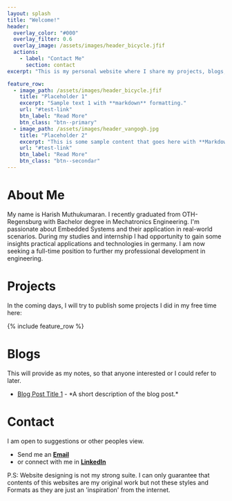 ```yaml
---
layout: splash
title: "Welcome!"
header:
  overlay_color: "#000"
  overlay_filter: 0.6
  overlay_image: /assets/images/header_bicycle.jfif
  actions:
    - label: "Contact Me"
      section: contact
excerpt: "This is my personal website where I share my projects, blogs, and contact information. Feel free to explore!"

feature_row:
  - image_path: /assets/images/header_bicycle.jfif
    title: "Placeholder 1"
    excerpt: "Sample text 1 with **markdown** formatting."
    url: "#test-link"
    btn_label: "Read More"
    btn_class: "btn--primary"
  - image_path: /assets/images/header_vangogh.jpg
    title: "Placeholder 2"
    excerpt: "This is some sample content that goes here with **Markdown** formatting."
    url: "#test-link"
    btn_label: "Read More"
    btn_class: "btn--secondar"
---
```


<div class="section" id="about">
  <div class="section-content">
    <h1>About Me</h1>
    <p>My name is Harish Muthukumaran. I recently graduated from OTH-Regensburg with Bachelor degree in Mechatronics Engineering. I'm passionate about Embedded Systems and their application in real-world scenarios. During my studies and internship I had opportunity to gain some insights practical applications and technologies in germany. I am now seeking a full-time position to further my professional development in engineering.</p>
  </div>
</div>

<div class="section" id="projects">
  <div class="section-content">
    <h1>Projects</h1>
    <p>In the coming days, I will try to publish some projects I did in my free time here:</p>
     {% include feature_row %}
  </div>
</div>

<div class="section" id="blogs">
  <div class="section-content">
    <h1>Blogs</h1>
    <p>This will provide as my notes, so that anyone interested or I could refer to later.</p>
    <ul>
        <li><a href="#">Blog Post Title 1</a> - *A short description of the blog post.*</li>
    </ul>
  </div>
</div>

<div class="section" id="contact">
  <div class="section-content">
    <h1>Contact</h1>
    <p>I am open to suggestions or other peoples view.</p>
    <ul>
        <li>Send me an <a href="mailto:harish.k.muthukumaran@gmail.com"><strong>Email</strong></a></li>
        <li>or connect with me in <a href="linkedin.com/in/harish-muthukumaran"><strong>LinkedIn</strong></a></li>
    </ul>
    <p>P.S: Website designing is not my strong suite. I can only guarantee that contents of this websites are my original work but not these styles and Formats as they are just an 'inspiration' from the internet. </p>
  </div>
</div>
